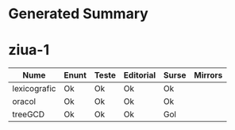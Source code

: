 # Generated Summary

# ziua-1

| Nume | Enunt | Teste | Editorial | Surse | Mirrors |
| ---- | ----- | ----- | --------- | ----- | ------- |
| lexicografic | Ok | Ok | Ok | Ok |  |
| oracol | Ok | Ok | Ok | Ok |  |
| treeGCD | Ok | Ok | Ok | Gol |  |
